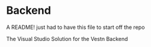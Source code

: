Backend
=======

A README! just had to have this file to start off the repo

The Visual Studio Solution for the Vestn Backend